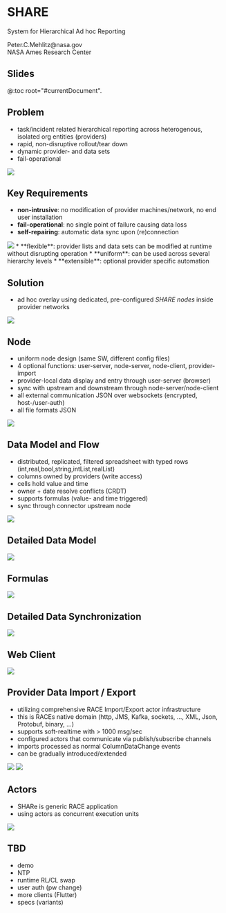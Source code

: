 # SHARE

System for Hierarchical Ad hoc Reporting </br>

<p class="author">
Peter.C.Mehlitz@nasa.gov<br/>
NASA Ames Research Center
</p>

## Slides
@:toc root="#currentDocument".


## Problem
* task/incident related hierarchical reporting across heterogenous, isolated org entities (providers)
* rapid, non-disruptive rollout/tear down
* dynamic provider- and data sets
* fail-operational
<img src="../images/share-problem.svg" class="center up50 back scale80">
  

## Key Requirements
* **non-intrusive**: no modification of provider machines/network, no end user installation
* **fail-operational**: no single point of failure causing data loss
* **self-repairing**: automatic data sync upon (re)connection
<img src="../images/share-failop.svg" class="center scale20">
* **flexible**: provider lists and data sets can be modified at runtime without disrupting operation
* **uniform**: can be used across several hierarchy levels
* **extensible**: optional provider specific automation


## Solution
* ad hoc overlay using dedicated, pre-configured *SHARE nodes* inside provider networks
<img src="../images/share-adhoc.svg" class="center scale80">


## Node
* uniform node design (same SW, different config files)
* 4 optional functions: user-server, node-server, node-client, provider-import
* provider-local data display and entry through user-server (browser)
* sync with upstream and downstream through node-server/node-client
* all external communication JSON over websockets (encrypted, host-/user-auth)
* all file formats JSON
<img src="../images/share-node-functions.svg" class="center up50 back scale65">
  

## Data Model and Flow
* distributed, replicated, filtered spreadsheet with typed rows (int,real,bool,string,intList,realList)
* columns owned by providers (write access)
* cells hold value and time
* owner + date resolve conflicts (CRDT)
* supports formulas (value- and time triggered)
* sync through connector upstream node
<img src="../images/share-flow.svg" class="center scale50">


## Detailed Data Model
<img src="../images/share-data.svg" class="center scale90">
  

## Formulas
<img src="../images/share-formulas.svg" class="center scale90">


## Detailed Data Synchronization
<img src="../images/share-sync.svg" class="center scale80">
  

## Web Client
<img src="../images/share-browser.svg" class="center scale90">


## Provider Data Import / Export
* utilizing comprehensive RACE Import/Export actor infrastructure
* this is RACEs native domain (http, JMS, Kafka, sockets, ..., XML, Json, Protobuf, binary, ...)
* supports soft-realtime with > 1000 msg/sec
* configured actors that communicate via publish/subscribe channels
* imports processed as normal ColumnDataChange events
* can be gradually introduced/extended

<img src="../images/import-export.svg" class="left scale40">
<img src="../images/swim-sbs-all-ww.svg" class="right scale50">

  
## Actors
* SHARe is generic RACE application
* using actors as concurrent execution units
<img src="../images/share-actors.svg" class="center scale80">
  

## TBD
* demo
* NTP 
* runtime RL/CL swap
* user auth (pw change)
* more clients (Flutter)
* specs (variants)
